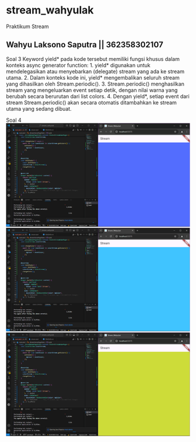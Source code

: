 # stream_wahyulak

Praktikum Stream

## Wahyu Laksono Saputra || 362358302107


Soal 3 
Keyword yield* pada kode tersebut memiliki fungsi khusus dalam konteks async generator function:
    1. yield* digunakan untuk mendelegasikan atau menyebarkan (delegate) stream yang ada ke stream utama.
    2. Dalam konteks kode ini, yield* mengembalikan seluruh stream yang dihasilkan oleh Stream.periodic().
    3. Stream.periodic() menghasilkan stream yang mengeluarkan event setiap detik, dengan nilai warna yang berubah secara berurutan dari list colors.
    4. Dengan yield*, setiap event dari stream Stream.periodic() akan secara otomatis ditambahkan ke stream utama yang sedang dibuat.

Soal 4
![alt text](<assets/Screenshot (512).png>)
![alt text](<assets/Screenshot (513).png>)
![alt text](<assets/Screenshot (514).png>)
